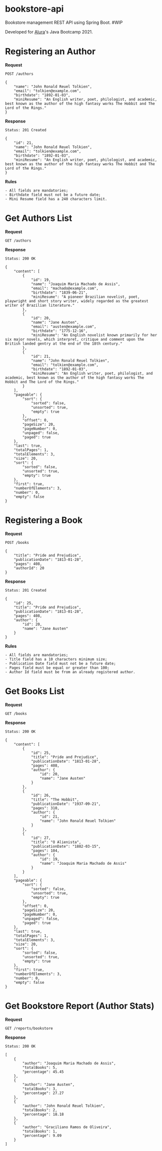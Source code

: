 # bookstore-api
Bookstore management REST API using Spring Boot. #WIP

Developed for [Alura](https://www.alura.com.br/)'s Java Bootcamp 2021.


# Registering an Author

__Request__

```POST /authors```

```
{
    "name": "John Ronald Reuel Tolkien",
    "email": "tolkien@example.com",
    "birthdate": "1892-01-03",
    "miniResume": "An English writer, poet, philologist, and academic, best known as the author of the high fantasy works The Hobbit and The Lord of the Rings."
}
```

__Response__

```Status: 201 Created```
```
{
    "id": 21,
    "name": "John Ronald Reuel Tolkien",
    "email": "tolkien@example.com",
    "birthdate": "1892-01-03",
    "miniResume": "An English writer, poet, philologist, and academic, best known as the author of the high fantasy works The Hobbit and The Lord of the Rings."
}
```

__Rules__

```
- All fields are mandatories; 
- Birthdate field must not be a future date;
- Mini Resume field has a 240 characters limit.
```

# Get Authors List

__Request__

```GET /authors```

__Response__

```Status: 200 OK```
```
{
    "content": [
        {
            "id": 19,
            "name": "Joaquim Maria Machado de Assis",
            "email": "machado@example.com",
            "birthdate": "1839-06-21",
            "miniResume": "A pioneer Brazilian novelist, poet, playwright and short story writer, widely regarded as the greatest writer of Brazilian literature."
        },
        {
            "id": 20,
            "name": "Jane Austen",
            "email": "austen@example.com",
            "birthdate": "1775-12-16",
            "miniResume": "An English novelist known primarily for her six major novels, which interpret, critique and comment upon the British landed gentry at the end of the 18th century."
        },
        {
            "id": 21,
            "name": "John Ronald Reuel Tolkien",
            "email": "tolkien@example.com",
            "birthdate": "1892-01-03",
            "miniResume": "An English writer, poet, philologist, and academic, best known as the author of the high fantasy works The Hobbit and The Lord of the Rings."
        }
    ],
    "pageable": {
        "sort": {
            "sorted": false,
            "unsorted": true,
            "empty": true
        },
        "offset": 0,
        "pageSize": 20,
        "pageNumber": 0,
        "unpaged": false,
        "paged": true
    },
    "last": true,
    "totalPages": 1,
    "totalElements": 3,
    "size": 20,
    "sort": {
        "sorted": false,
        "unsorted": true,
        "empty": true
    },
    "first": true,
    "numberOfElements": 3,
    "number": 0,
    "empty": false
}
```

# Registering a Book

__Request__

```POST /books```

```
{
    "title": "Pride and Prejudice",
    "publicationDate": "1813-01-28",
    "pages": 408,
    "authorId": 20
}
```

__Response__

```Status: 201 Created```
```
{
    "id": 25,
    "title": "Pride and Prejudice",
    "publicationDate": "1813-01-28",
    "pages": 408,
    "author": {
        "id": 20,
        "name": "Jane Austen"
    }
}
```

__Rules__

```
- All fields are mandatories; 
- Title field has a 10 characters minimum size;
- Publication Date field must not be a future date;
- Pages field must be equal or greater than 100;
- Author Id field must be from an already registered author.
```

# Get Books List

__Request__

```GET /books```

__Response__

```Status: 200 OK```
```
{
    "content": [
        {
            "id": 25,
            "title": "Pride and Prejudice",
            "publicationDate": "1813-01-28",
            "pages": 408,
            "author": {
                "id": 20,
                "name": "Jane Austen"
            }
        },
        {
            "id": 26,
            "title": "The Hobbit",
            "publicationDate": "1937-09-21",
            "pages": 310,
            "author": {
                "id": 21,
                "name": "John Ronald Reuel Tolkien"
            }
        },
        {
            "id": 27,
            "title": "O Alienista",
            "publicationDate": "1882-03-15",
            "pages": 104,
            "author": {
                "id": 19,
                "name": "Joaquim Maria Machado de Assis"
            }
        }
    ],
    "pageable": {
        "sort": {
            "sorted": false,
            "unsorted": true,
            "empty": true
        },
        "offset": 0,
        "pageSize": 20,
        "pageNumber": 0,
        "unpaged": false,
        "paged": true
    },
    "last": true,
    "totalPages": 1,
    "totalElements": 3,
    "size": 20,
    "sort": {
        "sorted": false,
        "unsorted": true,
        "empty": true
    },
    "first": true,
    "numberOfElements": 3,
    "number": 0,
    "empty": false
}
```

# Get Bookstore Report (Author Stats)

__Request__

```GET /reports/bookstore```

__Response__

```Status: 200 OK```
```
[
    {
        "author": "Joaquim Maria Machado de Assis",
        "totalBooks": 5,
        "percentage": 45.45
    },
    {
        "author": "Jane Austen",
        "totalBooks": 3,
        "percentage": 27.27
    },
    {
        "author": "John Ronald Reuel Tolkien",
        "totalBooks": 2,
        "percentage": 18.18
    },
    {
        "author": "Graciliano Ramos de Oliveira",
        "totalBooks": 1,
        "percentage": 9.09
    }
]
```

